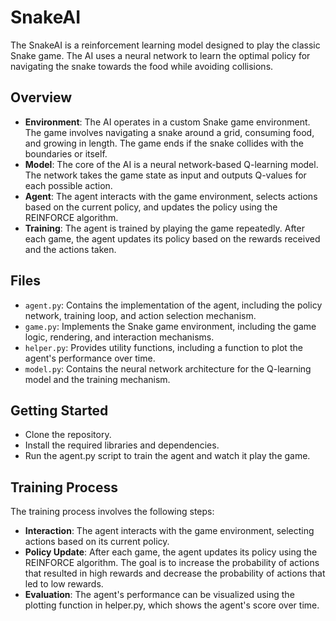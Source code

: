 # SnakeAI

The SnakeAI is a reinforcement learning model designed to play the classic Snake game. The AI uses a neural network to learn the optimal policy for navigating the snake towards the food while avoiding collisions.

## Overview

- **Environment**: The AI operates in a custom Snake game environment. The game involves navigating a snake around a grid, consuming food, and growing in length. The game ends if the snake collides with the boundaries or itself.
- **Model**: The core of the AI is a neural network-based Q-learning model. The network takes the game state as input and outputs Q-values for each possible action.
- **Agent**: The agent interacts with the game environment, selects actions based on the current policy, and updates the policy using the REINFORCE algorithm.
- **Training**: The agent is trained by playing the game repeatedly. After each game, the agent updates its policy based on the rewards received and the actions taken.

## Files

- `agent.py`: Contains the implementation of the agent, including the policy network, training loop, and action selection mechanism.
- `game.py`: Implements the Snake game environment, including the game logic, rendering, and interaction mechanisms.
- `helper.py`: Provides utility functions, including a function to plot the agent's performance over time.
- `model.py`: Contains the neural network architecture for the Q-learning model and the training mechanism.

## Getting Started

- Clone the repository.
- Install the required libraries and dependencies.
- Run the agent.py script to train the agent and watch it play the game.

## Training Process

The training process involves the following steps:

- **Interaction**: The agent interacts with the game environment, selecting actions based on its current policy.
- **Policy Update**: After each game, the agent updates its policy using the REINFORCE algorithm. The goal is to increase the probability of actions that resulted in high rewards and decrease the probability of actions that led to low rewards.
- **Evaluation**: The agent's performance can be visualized using the plotting function in helper.py, which shows the agent's score over time.
